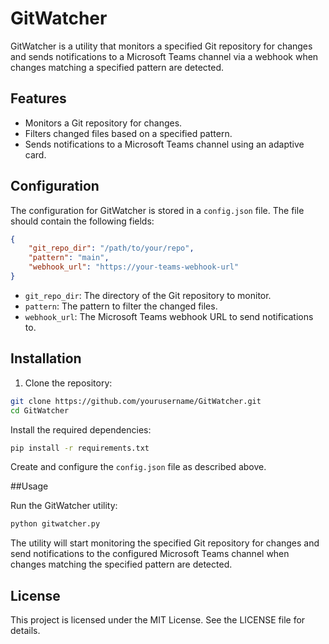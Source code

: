# GitWatcher

GitWatcher is a utility that monitors a specified Git repository for changes and sends notifications to a Microsoft Teams channel via a webhook when changes matching a specified pattern are detected.

## Features

- Monitors a Git repository for changes.
- Filters changed files based on a specified pattern.
- Sends notifications to a Microsoft Teams channel using an adaptive card.

## Configuration

The configuration for GitWatcher is stored in a `config.json` file. The file should contain the following fields:

```json
{
    "git_repo_dir": "/path/to/your/repo",
    "pattern": "main",
    "webhook_url": "https://your-teams-webhook-url"
}
```

- `git_repo_dir`: The directory of the Git repository to monitor.
- `pattern`: The pattern to filter the changed files.
- `webhook_url`: The Microsoft Teams webhook URL to send notifications to.

## Installation

1. Clone the repository:

```bash
git clone https://github.com/yourusername/GitWatcher.git
cd GitWatcher
```

Install the required dependencies:

```bash
pip install -r requirements.txt
```

Create and configure the `config.json` file as described above.

##Usage

Run the GitWatcher utility:

```bash
python gitwatcher.py
```

The utility will start monitoring the specified Git repository for changes and send notifications to the configured Microsoft Teams channel when changes matching the specified pattern are detected.

## License
This project is licensed under the MIT License. See the LICENSE file for details.
